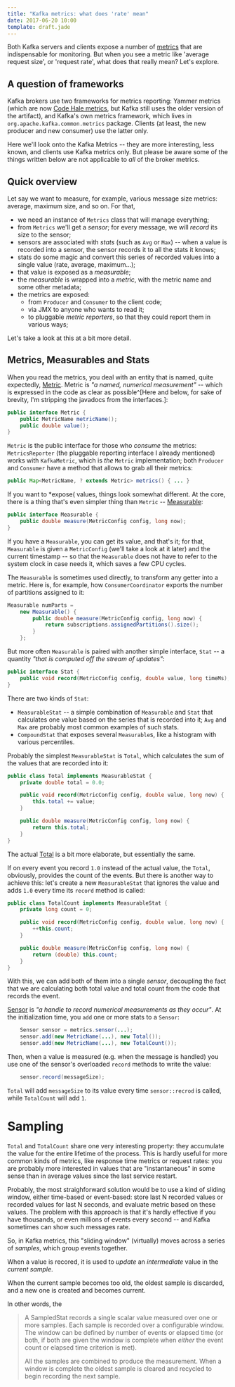 ```yaml
---
title: "Kafka metrics: what does 'rate' mean"
date: 2017-06-20 10:00
template: draft.jade
---
```


Both Kafka servers and clients expose a number of [metrics] that are
indispensable for monitoring. But when you see a metric like 'average request
size', or 'request rate', what does that really mean? Let's explore.

[metrics]: http://kafka.apache.org/documentation.html#monitoring

## A question of frameworks

Kafka brokers use two frameworks for metrics reporting: Yammer
metrics (which are now [Code Hale metrics], but Kafka still
uses the older version of the artifact), and Kafka's own
metrics framework, which lives in `org.apache.kafka.common.metrics`
package. Clients (at least, the new producer and new consumer)
use the latter only.

[Code Hale metrics]: http://metrics.dropwizard.io/

Here we'll look onto the Kafka Metrics -- they are more interesting,
less known, and clients use Kafka metrics only. But please be aware
some of the things written below are not applicable to *all* of
the broker metrics.

## Quick overview

Let say we want to measure, for example, various message size metrics:
average, maximum size, and so on. For that,

* we need an instance of `Metrics` class that will manage everything;
* from `Metrics` we'll get a *sensor*; for every message, we will 
  *record* its size to the sensor;
* sensors are associated with *stats* (such as `Avg` or `Max`) --
  when a value is recorded into a sensor, the sensor records it to all
  the stats it knows;
* stats do some magic and convert this series of recorded
  values into a single value (rate, average, maximum...);
* that value is exposed as a *measurable*;
* the *measurable* is wrapped into a *metric*, with
  the metric name and some other metadata;
* the metrics are exposed:
    * from `Producer` and `Consumer` to the client code;
    * via JMX to anyone who wants to read it;
    * to pluggable *metric reporters*, so that they could report
      them in various ways;

Let's take a look at this at a bit more detail.

## Metrics, Measurables and Stats

When you read the metrics, you deal with an entity that
is named, quite expectedly, [Metric]. Metric is *"a named, numerical
measurement"* -- which is expressed in the code as clear as
possible^[Here and below, for sake of brevity, I'm stripping the
javadocs from the interfaces.]:

```java
public interface Metric {
    public MetricName metricName();
    public double value();
}
```

[Metric]: TBD

`Metric` is the public interface for those who *consume* the metrics:
`MetricsReporter` (the pluggable reporting interface I already
mentioned) works with `KafkaMetric`, which is *the* `Metric`
implementation; both `Producer` and `Consumer` have a method that allows
to grab all their metrics:

```java
public Map<MetricName, ? extends Metric> metrics() { ... }
```

If you want to *expose( values, things look somewhat different. At
the core, there is a thing that's even simpler thing than `Metric` 
-- [Measurable]:

```java
public interface Measurable {
    public double measure(MetricConfig config, long now);
}
```

[Measurable]: TBD

If you have a `Measurable`, you can get its value, and that's it;
for that, `Measurable` is given a `MetricConfig` (we'll take a look
at it later) and the current timestamp -- so that the
`Measurable` does not have to refer to the system clock in case
needs it, which saves a few CPU cycles.

The `Measurable` is sometimes used directly, to transform any
getter into a metric. Here is, for example, how `ConsumerCoordinator`
exports the number of partitions assigned to it:

```java
Measurable numParts =
    new Measurable() {
        public double measure(MetricConfig config, long now) {
            return subscriptions.assignedPartitions().size();
        }
    };
```

But more often `Measurable` is paired with another simple interface,
`Stat` -- a quantity *"that is computed off the stream of updates"*:

```java
public interface Stat {
    public void record(MetricConfig config, double value, long timeMs);
}
```

There are two kinds of `Stat`:
* `MeasurableStat` -- a simple combination of `Measurable` and `Stat`
  that calculates one value based on the series that is recorded into
  it; `Avg` and `Max` are probably most common examples of such stats.
* `CompoundStat` that exposes several `Measurable`s, like a histogram
  with various percentiles.

Probably the simplest `MeasurableStat` is `Total`, which calculates
the sum of the values that are recorded into it:

```java
public class Total implements MeasurableStat {
    private double total = 0.0;

    public void record(MetricConfig config, double value, long now) {
        this.total += value;
    }

    public double measure(MetricConfig config, long now) {
        return this.total;
    }
}
```

The actual [Total] is a bit more elaborate, but essentially the same.

[Total]: TBD

If on every event you record `1.0` instead of the actual value,
the `Total`, obviously, provides the count of the events.
But there is another way to achieve this: let's create a new
`MeasurableStat` that ignores the value and adds `1.0` every time 
its `record` method is called:

```java
public class TotalCount implements MeasurableStat {
    private long count = 0;

    public void record(MetricConfig config, double value, long now) {
        ++this.count;
    }

    public double measure(MetricConfig config, long now) {
        return (double) this.count;
    }
}
```

With this, we can add both of them into a single *sensor*, decoupling
the fact that we are calculating both total value and total count
from the code that records the event.

[Sensor]: TBD-SENSOR

[Sensor] is *"a handle to record numerical measurements as they occur"*.
At the initialization time, you `add` one or more stats to a `Sensor`:

```java
    Sensor sensor = metrics.sensor(...);
    sensor.add(new MetricName(...), new Total());
    sensor.add(new MetricName(...), new TotalCount());
```

Then, when a value is measured (e.g. when the message is handled) you
use one of the sensor's overloaded `record` methods to write the value:

```java
    sensor.record(messageSize);
```

`Total` will add `messageSize` to its value every time `sensor::recrod`
is called, while `TotalCount` will add `1`.

# Sampling

`Total` and `TotalCount` share one very interesting property: they
accumulate the value for the entire lifetime of the process. This is
hardly useful for more common kinds of metrics, like response time
metrics or request rates: you are probably more interested in
values that are "instantaneous" in some sense than in average
values since the last service restart.

Probably, the most straighforward solution would be to use a kind of
sliding window, either time-based or event-based: store last N recorded
values or recorded values for last N seconds, and evaluate metric based
on these values. The problem with this approach is that it's hardly
effective if you have thousands, or even millions of events every second
-- and Kafka sometimes can show such messages rate.

So, in Kafka metrics, this "sliding window" (virtually) moves across
a series of *samples*, which group events together.

When a value is recored, it
is used to *update* an *intermediate* value in the *current sample*.

When the current sample becomes too old, the oldest sample is
discarded, and a new one is created and becomes current.

In other words, the 



>  A SampledStat records a single scalar value measured over one or more samples. Each sample is recorded over a
>  configurable window. The window can be defined by number of events or elapsed time (or both, if both are given the
>  window is complete when *either* the event count or elapsed time criterion is met).
>
>  All the samples are combined to produce the measurement. When a window is complete the oldest sample is cleared and
>  recycled to begin recording the next sample.

